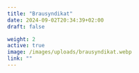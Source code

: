 ```yaml
---
title: "Brausyndikat"
date: 2024-09-02T20:34:39+02:00
draft: false

weight: 2
active: true
image: /images/uploads/brausyndikat.webp
link: ""
---
```


